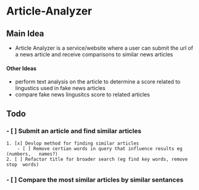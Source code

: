 # Article-Analyzer

## Main Idea

- Article Analyzer is a service/website where a user can submit
 the url of a news article and receive comparisons to similar news 
 articles 

#### Other Ideas
- perform text analysis on the article to determine a score related to lingustics used in fake news articles
- compare fake news lingusitcs score to related articles 

## Todo

### - [ ] Submit an article and find similar articles
    1. [x] Devlop method for finding similar articles
        - [ ] Remove certian words in query that influence results eg (numbers,   names?)
    2. [ ] Refactor title for broader search (eg find key words, remove stop  words)
### - [ ] Compare the most similar articles by similar sentances

